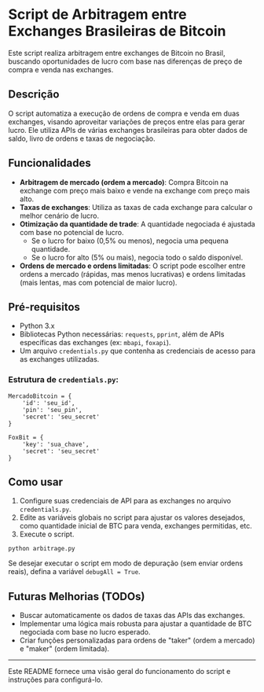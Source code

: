 # Script de Arbitragem entre Exchanges Brasileiras de Bitcoin

Este script realiza arbitragem entre exchanges de Bitcoin no Brasil, buscando oportunidades de lucro com base nas diferenças de preço de compra e venda nas exchanges.

## Descrição

O script automatiza a execução de ordens de compra e venda em duas exchanges, visando aproveitar variações de preços entre elas para gerar lucro. Ele utiliza APIs de várias exchanges brasileiras para obter dados de saldo, livro de ordens e taxas de negociação.

## Funcionalidades

- **Arbitragem de mercado (ordem a mercado)**: Compra Bitcoin na exchange com preço mais baixo e vende na exchange com preço mais alto.
- **Taxas de exchanges**: Utiliza as taxas de cada exchange para calcular o melhor cenário de lucro.
- **Otimização da quantidade de trade**: A quantidade negociada é ajustada com base no potencial de lucro.
  - Se o lucro for baixo (0,5% ou menos), negocia uma pequena quantidade.
  - Se o lucro for alto (5% ou mais), negocia todo o saldo disponível.
- **Ordens de mercado e ordens limitadas**: O script pode escolher entre ordens a mercado (rápidas, mas menos lucrativas) e ordens limitadas (mais lentas, mas com potencial de maior lucro).

## Pré-requisitos

- Python 3.x
- Bibliotecas Python necessárias: `requests`, `pprint`, além de APIs específicas das exchanges (ex: `mbapi`, `foxapi`).
- Um arquivo `credentials.py` que contenha as credenciais de acesso para as exchanges utilizadas.

### Estrutura de `credentials.py`:
```
MercadoBitcoin = {
    'id': 'seu_id',
    'pin': 'seu_pin',
    'secret': 'seu_secret'
}

FoxBit = {
    'key': 'sua_chave',
    'secret': 'seu_secret'
}
```

## Como usar

1. Configure suas credenciais de API para as exchanges no arquivo `credentials.py`.
2. Edite as variáveis globais no script para ajustar os valores desejados, como quantidade inicial de BTC para venda, exchanges permitidas, etc.
3. Execute o script.

```
python arbitrage.py
```

Se desejar executar o script em modo de depuração (sem enviar ordens reais), defina a variável `debugAll = True`.

## Futuras Melhorias (TODOs)

- Buscar automaticamente os dados de taxas das APIs das exchanges.
- Implementar uma lógica mais robusta para ajustar a quantidade de BTC negociada com base no lucro esperado.
- Criar funções personalizadas para ordens de "taker" (ordem a mercado) e "maker" (ordem limitada).

---

Este README fornece uma visão geral do funcionamento do script e instruções para configurá-lo.
